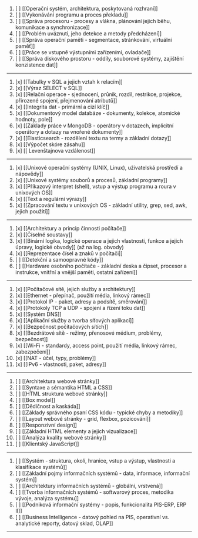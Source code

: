 1. [ ] [[Operační systém, architektura, poskytovaná rozhraní]]
2. [ ] [[Vykonávání programu a proces překladu]]
3. [ ] [[Správa procesoru - procesy a vlákna, plánování jejich běhu, komunikace a synchronizace]]
4. [ ] [[Problém uváznutí, jeho detekce a metody předcházení]]
5. [ ] [[Správa operační paměti - segmentace, stránkování, virtuální paměť]]
6. [ ] [[Práce se vstupně výstupními zařízeními, ovladače]]
7. [ ] [[Správa diskového prostoru - oddíly, souborové systémy, zajištění konzistence dat]]
---
1. [x] [[Tabulky v SQL a jejich vztah k relacím]]
9. [x] [[Výraz SELECT v SQL]]
10. [x] [[Relační operace - sjednocení, průnik, rozdíl, restrikce, projekce, přirozené spojení, přejmenování atributů]]
11. [x] [[Integrita dat - primární a cizí klíč]]
12. [x] [[Dokumentový model databáze - dokumenty, kolekce, atomické hodnoty, pole]]
13. [x] [[Základy práce v MongoDB - operátory v dotazech, implicitní operátory a dotazy na vnořené dokumenty]]
14. [x] [[Elasticsearch - rozdělení textu na termy a základní dotazy]]
15. [x] [[Výpočet skóre zásahu]]
16. [x] [[ Levenštajnova vzdálenost]]
---
1. [x] [[Unixové operační systémy (UNIX, Linux), uživatelská prostředí a nápovědy]]
2. [x] [[Unixové systémy souborů a procesů, základní programy]]
3. [x] [[Příkazový interpret (shell), vstup a výstup programu a roura v unixových OS]]
4. [x] [[Text a regulární výrazy]]
5. [x] [[Zpracování textu v unixových OS - základní utility, grep, sed, awk, jejich použití]]
---
1. [x] [[Architektury a princip činnosti počítače]]
2. [x] [[Číselné soustavy]]
3. [x] [[Binární logika, logické operace a jejich vlastnosti, funkce a jejich úpravy, logické obvody]] (až na log. obvody)
4. [x] [[Reprezentace čísel a znaků v počítači]]
5. [ ] [[Detekční a samoopravné kódy]]
6. [ ] [[Hardware osobního počítače - základní deska a čipset, procesor a instrukce, vnitřní a vnější paměti, ostatní zařízení]]
---
1. [x] [[Počítačové sítě, jejich služby a architektury]]
2. [x] [[Ethernet - přepínač, použití média, linkový rámec]]
3. [x] [[Protokol IP - paket, adresy a podsítě, směrování]]
4. [x] [[Protokoly TCP a UDP - spojení a řízení toku dat]]
5. [x] [[Systém DNS]]
6. [x] [[Aplikační služby a tvorba síťových aplikací]]
7. [x] [[Bezpečnost počítačových sítích]]
8. [x] [[Bezdrátové sítě - režimy, přenosové médium, problémy, bezpečnost]]
9. [x] [[Wi-Fi - standardy, access point, použití média, linkový rámec, zabezpečení]]
10. [x] [[NAT - účel, typy, problémy]]
11. [x] [[IPv6 - vlastnosti, paket, adresy]]
---
1. [ ] [[Architektura webové stránky]]
2. [ ] [[Syntaxe a sémantika HTML a CSS]]
3. [ ] [[HTML struktura webové stránky]]
4. [ ] [[Box model]]
5. [ ] [[Dědičnost a kaskáda]]
6. [ ] [[Základy správného psaní CSS kódu - typické chyby a metodiky]]
7. [ ] [[Layout webové stránky - grid, flexbox, pozicování]]
8. [ ] [[Responzivní design]]
9. [ ] [[Základní HTML elementy a jejich vizualizace]]
10. [ ] [[Analýza kvality webové stránky]]
11. [ ] [[Klientský JavaScript]]
---
1. [ ] [[Systém - struktura, okolí, hranice, vstup a výstup, vlastnosti a klasifikace systémů]]
2. [ ] [[Základní pojmy informačních systémů - data, informace, informační systém]]
3. [ ] [[Architektury informačních systémů - globální, vrstvená]]
4. [ ] [[Tvorba informačních systémů - softwarový proces, metodika vývoje, analýza systému]]
5. [ ] [[Podniková informační systémy - popis, funkcionalita PIS-ERP, ERP II]]
6. [ ] [[Business Intelligence - datový pohled na PIS, operativní vs. analytické reporty, datový sklad, OLAP]]
---